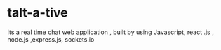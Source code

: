 # talt-a-tive
Its a real time chat web application , built by using Javascript, react .js , node.js ,express.js, sockets.io
